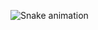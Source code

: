 ![Snake animation](https://github.com/gabrielUpON/gabrielUpON/blob/output/github-contribution-grid-snake.svg)
